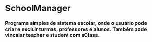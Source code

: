 # SchoolManager

<h3>Programa simples de sistema escolar, onde o usuário pode criar e excluir turmas, professores e alunos. Também pode vincular teacher e student com aClass.</h3>
